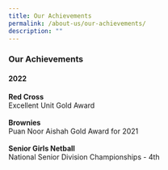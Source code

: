 ```yaml
---
title: Our Achievements
permalink: /about-us/our-achievements/
description: ""
---
```

### **Our Achievements**
#### **2022**
**Red Cross**<br>
Excellent Unit Gold Award
<br>
<br>
**Brownies**<br>
Puan Noor Aishah Gold Award for 2021
<br>
<br>
**Senior Girls Netball**<br>
National Senior Division Championships - 4th